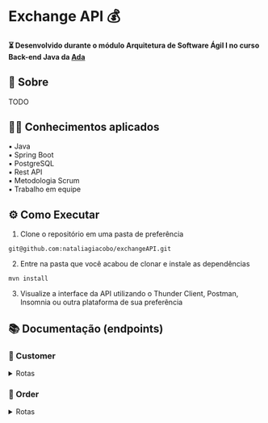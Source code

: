 # Exchange API 💰

#### ⏳ Desenvolvido durante o módulo Arquitetura de Software Ágil I no curso Back-end Java da [Ada](https://ada.tech/)

## :page_with_curl: Sobre

TODO


## :man_technologist: Conhecimentos aplicados
▪️ Java <br>
▪️ Spring Boot <br>
▪️ PostgreSQL <br>
▪️ Rest API <br>
▪️ Metodologia Scrum <br>
▪️ Trabalho em equipe <br>


## ⚙️ Como Executar
1. Clone o repositório em uma pasta de preferência
  ```
  git@github.com:nataliagiacobo/exchangeAPI.git
  ```
2. Entre na pasta que você acabou de clonar e instale as dependências
  ```
  mvn install
  ```
3. Visualize a interface da API utilizando o Thunder Client, Postman, Insomnia ou outra plataforma de sua preferência

## 📚 Documentação (endpoints)

### :bust_in_silhouette: Customer
<details>
  <summary> Rotas </summary>
  <br>

  | Método | Funcionalidade | URL |
  |---|---|---|
  | `POST` | Realiza o cadastro do cliente no sistema | `http://localhost:8080/customer`

  > :warning: &nbsp;  _Os atributos "maritalStatus" e "sex" aceitam somente valores pré-estabelecidos_
  
  <details>
    <summary> A estrutura do body da requisição deverá seguir o padrão abaixo: </summary>
    
    {
      "name": String,
      "cpf": String,
      "birthDate": Date,
      "maritalStatus": MaritalStatus, // Deve ser "SINGLE", "MARRIED", "DIVORCED" ou "WIDOWED" 
      "sex": Sex // Deve ser "MALE", "FEMALE" ou "OTHER"
    }
  
  </details>

  <details>
    <summary> A resposta da requisição <code>status 200</code> é: </summary>

    {
      "id": Integer
    }
  </details>
    <br>

  | Método | Funcionalidade | URL |
  |---|---|---|
  | `GET` | Realiza a consulta do cliente pelo seu cpf | `http://localhost:8080/customer/{cpf}`

  <details>
    <summary> A resposta da requisição com <code>status 200</code> é: </summary>
    
    {
    //TODO - coloquei apenas um exemplo
      "id": Integer,
      "name": String,
      "cpf": String,
      "birthDate": Date
      "maritalStatus": MaritalStatus,
      "sex": Sex
    }

  </details>
</details>


### :currency_exchange: Order
<details>
  <summary> Rotas </summary>
  <br>

  | Método | Funcionalidade | URL |
  |---|---|---|
  | `POST` | Realiza a ordem de compra da moeda desejada | `http://localhost:8080/order`
  
  > :warning: &nbsp; _O atributo "currency_type" aceita somente valores pré-estabelecidos_

  <details>
    <summary> A estrutura do body da requisição deverá seguir o padrão abaixo: </summary>
      
      {
        "cpf": "43488428095",
        "currency_type": String, // Deve ser "USD" ou "EUR"
        "foreign_currency_amount": BigDecimal,
        "agency_number": String
      }
      
  </details>
  
  <details>
    <summary> A resposta de uma requisição bem sucedida com <code>status 201</code> é: </summary>
    
      {
        "order_id": 1,
        "customer_id": 1,
        "customer_cpf": "43488428095",
        "request_date": "2021-08-27T16:11:23.866",
        "currency_type": "EUR",
        "foreign_currency_amount": 100.0,
        "exchange_rate": 6.5857,
        "total_operation_value": 658.57,
        "agency_number": "7057"
      }
        
  </details>
  
  <details>
    <summary> A requisição irá falhar nos seguintes casos: </summary>
  :black_small_square: O endpoint retorna um erro <code>400</code> <code>{ "currency_type must be USD or EUR" }</code>, caso o cliente tente comprar uma moeda que não seja Dólar (USD) ou Euro (EUR); <br>
  </details>
  <br>
</details>
